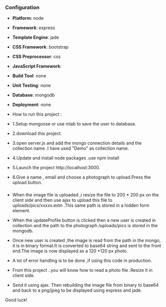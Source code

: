 ### Configuration
- **Platform:** node
- **Framework**: express
- **Template Engine**: jade
- **CSS Framework**: bootstrap
- **CSS Preprocessor**: css
- **JavaScript Framework**: 
- **Build Tool**: none
- **Unit Testing**: none
- **Database**: mongodb
- **Deployment**: none

- How to run this project :
- 1.Setup mongoose or use mlab to save the user to database.
- 2.download this project.
- 3.open server.js and add the mongo connection details and the collection name .I have used "Demo" as collection name.
- 4.Update and install node packages .use npm install
- 5.Launch the project http://localhost:3000.
- 6.Give a name , email and choose a photograph to upload.Press the upload button.

###
- When the image file is uploaded ,i resize the file to 200 * 200 px on the client side and then use ajax to upload this file to uploads/pics/xxxxx.extn .This same path is stored in a hidden form element. 
- When the updateProfile button is clicked then a new user is created in collection and the path to the photograph /uploads/pics is stored in the mongodb.

- Once new user is created ,the image is read from the path in the mongo, it is in binary format.It is converted to base64 string and sent to the front end.The image is now displayed as a 120 *120 px photo.

- A lot of error handling is to be done ,if using this code in production.

- From this project ..you will know how to read a photo file .Resize it in client side. 
- Send it using ajax. Then rebuilding the image file from binary to base64 and back to a png/jpeg to be displayed using express and jade.

Good luck!













